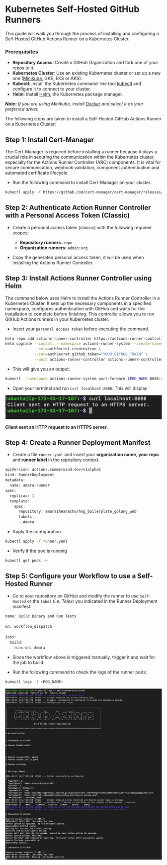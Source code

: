 # Kubernetes Self-Hosted GitHub Runners

This guide will walk you through the process of installing and configuring a Self-Hosted GitHub Actions Runner on a Kubernetes Cluster.

### Prerequisites
- **Repository Access**: Create a GitHub Organization and fork one of your repos to it.
- **Kubernetes Cluster**: Use an existing Kubernetes cluster or set up a new one ([Minikube](https://minikube.sigs.k8s.io/docs/start/?arch=%2Fmacos%2Fx86-64%2Fstable%2Fbinary+download), GKE, EKS or AKS).
- **Kubectl**: Install the Kubernetes command-line tool [kubectl](https://kubernetes.io/docs/tasks/tools/) and configure it to connect to your cluster.
- **Helm**: Install [Helm](https://helm.sh/docs/intro/install/), the Kubernetes package manager.

_**Note:** If you are using Minikube, install [Docker](https://docs.docker.com/engine/install/debian/) and select it as your preferred driver._

The following steps are taken to install a Self-Hosted GitHub Actions Runner on a Kubernetes Cluster:

## Step 1: Install Cert-Manager

The Cert-Manager is required before installing a runner because it plays a crucial role in securing the communication within the Kubernetes cluster, especially for the Actions Runner Controller (ARC) components. It is vital for secure communication, webhook validation, component authentication and automated certificate lifecycle.

- Run the following command to install Cert-Manager on your cluster.

```sh
kubectl apply -f https://github.com/cert-manager/cert-manager/releases/download/v1.8.2/cert-manager.yaml
```

## Step 2: Authenticate Action Runner Controller with a Personal Access Token (Classic)

- Create a personal access token (classic) with the following required scopes:

  - **Repository runners**: `repo`
  - **Organization runners**: `admin:org`

- Copy the generated personal access token, it will be used when installing the Actions Runner Controller.

## Step 3: Install Actions Runner Controller using Helm

The command below uses Helm to install the Actions Runner Controller in a Kubernetes Cluster. It sets up the necessary components in a specified namespace, configures authentication with GitHub and waits for the installation to complete before finishing. This controller allows you to run GitHub Actions runners in your Kubernetes cluster.

- Insert your `personal access token` before executing the command.

```sh
helm repo add actions-runner-controller https://actions-runner-controller.github.io/actions-runner-controller
helm upgrade --install --namespace actions-runner-system --create-namespace \
             --set=authSecret.create=true \
             --set=authSecret.github_token="YOUR_GITHUB_TOKEN" \
             --wait actions-runner-controller actions-runner-controller/actions-runner-controller
```

- This will give you an output:

```sh
kubectl --namespace actions-runner-system port-forward $POD_NAME 8080:$CONTAINER_PORT
```

- Open your terminal and run `curl localhost:8080`. This will display 

![API](./images/api.png)

**Client sent an HTTP request to an HTTPS server**.

## Step 4: Create a Runner Deployment Manifest

- Create a file `runner.yaml` and insert your **organization name**, **your repo** and **runner label** in the repository context.

```sh
apiVersion: actions.summerwind.dev/v1alpha1
kind: RunnerDeployment
metadata:
  name: amara-runner
spec:
  replicas: 1
  template:
    spec:
      repository: amaraIheanacho/hng_boilerplate_golang_web
      labels:
      - Amara
```

- Apply the configuration.

```sh
kubectl apply -f runner.yaml
```

- Verify if the pod is running

```sh
kubectl get pods -w
```

## Step 5: Configure your Workflow to use a Self-Hosted Runner
- Go to your repository on GitHub and modify the runner to use `Self-Hosted` or the `label` (_i.e. Telex_) you indicated in the Runner Deployment manifest.

```sh
name: Build Binary and Run Tests

on: workflow_dispatch

jobs:
  build:
    runs-on: Amara
```

- Since the workflow above is triggered manually, trigger it and wait for the job to build.

- Run the following command to check the logs of the runner pods:

```sh
kubectl logs -f <POD_NAME>
```

![pod logs](./images/logs.png)
